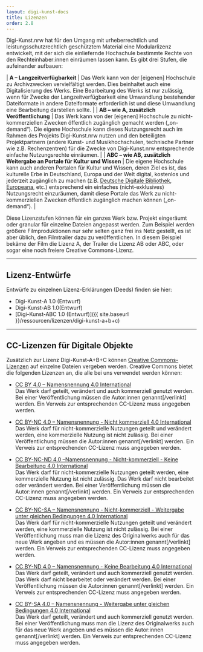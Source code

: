 ```yaml
---
layout: digi-kunst-docs
title: Lizenzen
order: 2.8
---
```


Digi-Kunst.nrw hat für den Umgang mit urheberrechtlich und leistungsschutzrechtlich geschütztem Material eine Modularlizenz entwickelt, mit der sich die einliefernde Hochschule bestimmte Rechte von den Rechteinhaber:innen einräumen lassen kann. Es gibt drei Stufen, die aufeinander aufbauen:

| **A – Langzeitverfügbarkeit** | Das Werk kann von der [eigenen] Hochschule zu Archivzwecken vervielfältigt werden. Dies beinhaltet auch eine Digitalisierung des Werks. Eine Bearbeitung des Werks ist nur zulässig, wenn für Zwecke der Langzeitverfügbarkeit eine Umwandlung bestehender Dateiformate in andere Dateiformate erforderlich ist und diese Umwandlung eine Bearbeitung darstellen sollte. |
| **AB – wie A, zusätzlich Veröffentlichung** | Das Werk kann von der [eigenen] Hochschule zu nicht-kommerziellen Zwecken öffentlich zugänglich gemacht werden („on-demand“). Die eigene Hochschule kann dieses Nutzungsrecht auch im Rahmen des Projekts Digi-Kunst.nrw nutzen und den beteiligten Projektpartnern (andere Kunst- und Musikhochschulen, technische Partner wie z.B. Rechenzentren) für die Zwecke von Digi-Kunst.nrw entsprechende einfache Nutzungsrechte einräumen. |
| **ABC – wie AB, zusätzlich Weitergabe an Portale für Kultur und Wissen** | Die eigene Hochschule kann auch anderen Portalen für Kultur und Wissen, deren Ziel es ist, das kulturelle Erbe in Deutschland, Europa und der Welt digital, kostenlos und jederzeit zugänglich zu machen (z.B. [Deutsche Digitale Bibliothek](https://www.deutsche-digitale-bibliothek.de/), [Europeana](https://www.europeana.eu/de), etc.) entsprechend ein einfaches (nicht-exklusives) Nutzungsrecht einzuräumen, damit diese Portale das Werk zu nicht-kommerziellen Zwecken öffentlich zugänglich machen können („on-demand“). |

Diese Lizenzstufen können für ein ganzes Werk bzw. Projekt eingeräumt oder granular für einzelne Dateien angepasst werden. Zum Beispiel werden größere Filmproduktionen nur sehr selten ganz frei ins Netz gestellt, es ist aber üblich, den Filmtrailer dazu zu veröffentlichen. In diesem Beispiel bekäme der Film die Lizenz A, der Trailer die Lizenz AB oder ABC, oder sogar eine noch freiere Creative Commons-Lizenz.

----

## Lizenz-Entwürfe

Entwürfe zu einzelnen Lizenz-Erklärungen (Deeds) finden sie hier:

  * Digi-Kunst-A 1.0 (Entwurf)
  * Digi-Kunst-AB  1.0(Entwurf)
  * [Digi-Kunst-ABC 1.0 (Entwurf)]({{ site.baseurl }}/ressourcen/lizenzen/digi-kunst-a+b+c)


----

## CC-Lizenzen für Digitale Objekte

Zusätzlich zur Lizenz Digi-Kunst-A+B+C können [Creative Commons-Lizenzen](https://creativecommons.org/) auf einzelne Dateien vergeben werden. Creative Commons bietet die folgenden Lizenzen an, die alle bei uns verwendet werden können:

  * [CC BY 4.0 – Namensnennung 4.0 International](https://creativecommons.org/licenses/by/4.0/deed.de)\
  Das Werk darf geteilt, verändert und auch kommerziell genutzt werden.  Bei einer Veröffentlichung müssen die Autor:innen genannt[/verlinkt] werden. Ein Verweis zur entsprechenden CC-Lizenz muss angegeben werden.
  
  * [CC BY-NC 4.0 – Namensnennung - Nicht kommerziell 4.0 International](https://creativecommons.org/licenses/by-nc/4.0/deed.de)\
  Das Werk darf für nicht-kommerzielle Nutzungen geteilt und  verändert werden, eine kommerzielle Nutzung ist nicht zulässig.  Bei einer Veröffentlichung müssen die Autor:innen genannt[/verlinkt] werden. Ein Verweis zur entsprechenden CC-Lizenz muss angegeben werden.
  
   * [CC BY-NC-ND 4.0 –Namensnennung - Nicht-kommerziell - Keine Bearbeitung 4.0 International](https://creativecommons.org/licenses/by-nc-nd/4.0/deed.de)\
  Das Werk darf für nicht-kommerzielle Nutzungen geteilt werden, eine kommerzielle Nutzung ist nicht zulässig.  Das Werk darf nicht bearbeitet oder verändert werden. Bei einer Veröffentlichung müssen die Autor:innen genannt[/verlinkt] werden. Ein Verweis zur entsprechenden CC-Lizenz muss angegeben werden.
  
  * [CC BY-NC-SA – Namensnennung - Nicht-kommerziell - Weitergabe unter gleichen Bedingungen 4.0 International](https://creativecommons.org/licenses/by-nc-sa/4.0/deed.de)\
Das Werk darf für nicht-kommerzielle Nutzungen geteilt und  verändert werden, eine kommerzielle Nutzung ist nicht zulässig.  Bei einer Veröffentlichung muss man die Lizenz des Originalwerks auch für das neue Werk angeben und es müssen die Autor:innen genannt[/verlinkt] werden. Ein Verweis zur entsprechenden CC-Lizenz muss angegeben werden.

  * [CC BY-ND 4.0 – Namensnennung - Keine Bearbeitung 4.0 International](https://creativecommons.org/licenses/by-nd/4.0/deed.de)\
  Das Werk darf geteilt, verändert und auch kommerziell genutzt werden. Das Werk darf nicht bearbeitet oder verändert werden.  Bei einer Veröffentlichung müssen die Autor:innen genannt[/verlinkt] werden. Ein Verweis zur entsprechenden CC-Lizenz muss angegeben werden.
 
  * [CC BY-SA 4.0 – Namensnennung - Weitergabe unter gleichen Bedingungen 4.0 International](https://creativecommons.org/licenses/by-sa/4.0/deed.de)\
Das Werk darf geteilt, verändert und auch kommerziell genutzt werden.  Bei einer Veröffentlichung muss man die Lizenz des Originalwerks auch für das neue Werk angeben und es müssen die Autor:innen genannt[/verlinkt] werden.  Ein Verweis zur entsprechenden CC-Lizenz muss angegeben werden.
